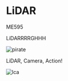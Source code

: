 # LiDAR
ME595 

LiDARRRRGHHH


![pirate](https://i.ytimg.com/vi/2bfateX9ljk/hqdefault.jpg)



LiDAR, Camera, Action!


![lca](https://s-media-cache-ak0.pinimg.com/736x/5c/35/2b/5c352bca88425bd7b238aafac6a9025a--video-clip-printables.jpg)


